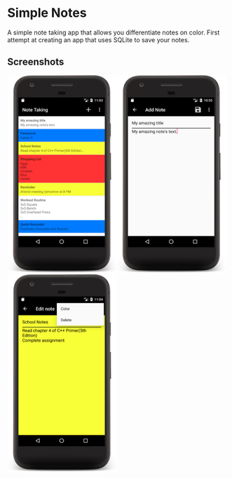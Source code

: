 # Simple Notes
A simple note taking app that allows you differentiate notes on color.
First attempt at creating an app that uses SQLite to save your notes.
## Screenshots
<img src="https://raw.githubusercontent.com/AlvarezKevin/Simple_Notes/master/Screenshots/Notes_SC.png" alt="Notes" width=250 height=450/><img src="https://raw.githubusercontent.com/AlvarezKevin/Simple_Notes/master/Screenshots/Add_Note_SC.png" alt="Add Note" width=250 height=450/><img src="https://raw.githubusercontent.com/AlvarezKevin/Simple_Notes/master/Screenshots/Edit_Note_SC.png" alt="Edit Note" width=250 height=450/>



